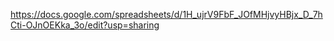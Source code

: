 https://docs.google.com/spreadsheets/d/1H_ujrV9FbF_JOfMHjvyHBjx_D_7hCti-OJnOEKka_3o/edit?usp=sharing
